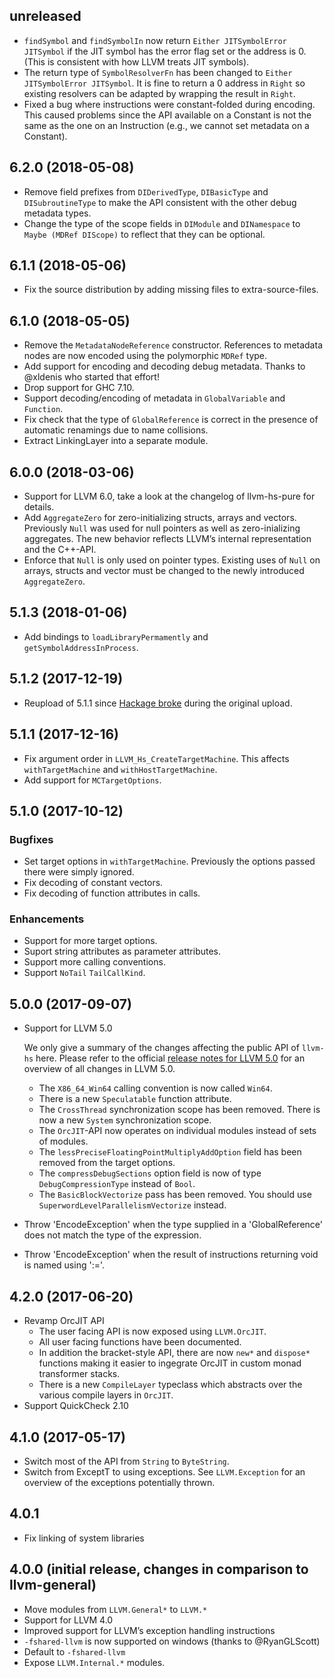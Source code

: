 ## unreleased

* `findSymbol` and `findSymbolIn` now return `Either JITSymbolError
  JITSymbol` if the JIT symbol has the error flag set or the address
  is 0. (This is consistent with how LLVM treats JIT symbols).
* The return type of `SymbolResolverFn` has been changed to `Either
  JITSymbolError JITSymbol`. It is fine to return a 0 address in
  `Right` so existing resolvers can be adapted by wrapping the result
  in `Right`.
* Fixed a bug where instructions were constant-folded during
  encoding. This caused problems since the API available on a Constant
  is not the same as the one on an Instruction (e.g., we cannot set
  metadata on a Constant).

## 6.2.0 (2018-05-08)

* Remove field prefixes from `DIDerivedType`, `DIBasicType` and
  `DISubroutineType` to make the API consistent with the other debug
  metadata types.
* Change the type of the scope fields in `DIModule` and `DINamespace`
  to `Maybe (MDRef DIScope)` to reflect that they can be optional.

## 6.1.1 (2018-05-06)

* Fix the source distribution by adding missing files to extra-source-files.

## 6.1.0 (2018-05-05)

* Remove the `MetadataNodeReference` constructor. References to
  metadata nodes are now encoded using the polymorphic `MDRef` type.
* Add support for encoding and decoding debug metadata. Thanks to
  @xldenis who started that effort!
* Drop support for GHC 7.10.
* Support decoding/encoding of metadata in `GlobalVariable` and `Function`.
* Fix check that the type of `GlobalReference` is correct in the
  presence of automatic renamings due to name collisions.
* Extract LinkingLayer into a separate module.

## 6.0.0 (2018-03-06)

* Support for LLVM 6.0, take a look at the changelog of llvm-hs-pure for details.
* Add `AggregateZero` for zero-initializing structs, arrays and vectors. Previously `Null`
  was used for null pointers as  well as zero-inializing aggregates. The new behavior reflects
  LLVM’s internal representation and the C++-API.
* Enforce that `Null` is only used on pointer types. Existing uses of `Null` on arrays, structs and
  vector must be changed to the newly introduced `AggregateZero`.

## 5.1.3 (2018-01-06)

* Add bindings to `loadLibraryPermamently` and `getSymbolAddressInProcess`.

## 5.1.2 (2017-12-19)

* Reupload of 5.1.1 since [Hackage broke](https://github.com/haskell/hackage-server/issues/643) during the original upload.

## 5.1.1 (2017-12-16)

* Fix argument order in `LLVM_Hs_CreateTargetMachine`. This affects `withTargetMachine` and `withHostTargetMachine`.
* Add support for `MCTargetOptions`.

## 5.1.0 (2017-10-12)

### Bugfixes

* Set target options in `withTargetMachine`. Previously the options
  passed there were simply ignored.
* Fix decoding of constant vectors.
* Fix decoding of function attributes in calls.

### Enhancements

* Support for more target options.
* Suport string attributes as parameter attributes.
* Support more calling conventions.
* Support `NoTail` `TailCallKind`.

## 5.0.0 (2017-09-07)

* Support for LLVM 5.0

    We only give a summary of the changes affecting the public API of `llvm-hs` here.
    Please refer to the official
    [release notes for LLVM 5.0](http://releases.llvm.org/5.0.0/docs/ReleaseNotes.html)
    for an overview of all changes in LLVM 5.0.

    * The `X86_64_Win64` calling convention is now called `Win64`.
    * There is a new `Speculatable` function attribute.
    * The `CrossThread` synchronization scope has been removed. There is
      now a new `System` synchronization scope.
    * The `OrcJIT`-API now operates on individual modules instead of
      sets of modules.
    * The `lessPreciseFloatingPointMultiplyAddOption` field has been
      removed from the target options.
    * The `compressDebugSections` option field is now of type
      `DebugCompressionType` instead of `Bool`.
    * The `BasicBlockVectorize` pass has been removed. You should use
      `SuperwordLevelParallelismVectorize` instead.

* Throw 'EncodeException' when the type supplied in a
  'GlobalReference' does not match the type of the expression.
* Throw 'EncodeException' when the result of instructions returning
  void is named using ':='.

## 4.2.0 (2017-06-20)

* Revamp OrcJIT API
  * The user facing API is now exposed using `LLVM.OrcJIT`.
  * All user facing functions have been documented.
  * In addition the bracket-style API, there are now `new*` and
    `dispose*` functions making it easier to ingegrate OrcJIT in
    custom monad transformer stacks.
  * There is a new `CompileLayer` typeclass which abstracts over the
    various compile layers in `OrcJIT`.
* Support QuickCheck 2.10

## 4.1.0 (2017-05-17)

* Switch most of the API from `String` to `ByteString`.
* Switch from ExceptT to using exceptions.
  See `LLVM.Exception` for an overview of the exceptions potentially thrown.

## 4.0.1

* Fix linking of system libraries

## 4.0.0 (initial release, changes in comparison to llvm-general)

* Move modules from `LLVM.General*` to `LLVM.*`
* Support for LLVM 4.0
* Improved support for LLVM’s exception handling instructions
* `-fshared-llvm` is now supported on windows (thanks to @RyanGLScott)
* Default to `-fshared-llvm`
* Expose `LLVM.Internal.*` modules.

